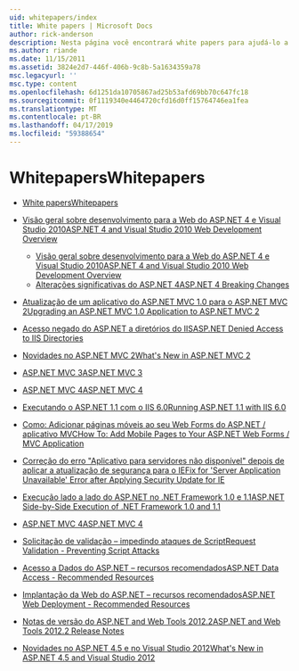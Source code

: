 ```yaml
---
uid: whitepapers/index
title: White papers | Microsoft Docs
author: rick-anderson
description: Nesta página você encontrará white papers para ajudá-lo a instalar e configurar o ASP.NET e para ajudar a escrever aplicativos do ASP.NET seguros, rápidos e flexíveis.
ms.author: riande
ms.date: 11/15/2011
ms.assetid: 3824e2d7-446f-406b-9c8b-5a1634359a78
msc.legacyurl: ''
msc.type: content
ms.openlocfilehash: 6d1251da10705867ad25b53afd69bb70c647fc18
ms.sourcegitcommit: 0f1119340e4464720cfd16d0ff15764746ea1fea
ms.translationtype: MT
ms.contentlocale: pt-BR
ms.lasthandoff: 04/17/2019
ms.locfileid: "59388654"
---
```

# <a name="whitepapers"></a><span data-ttu-id="ea758-103">Whitepapers</span><span class="sxs-lookup"><span data-stu-id="ea758-103">Whitepapers</span></span>

- [<span data-ttu-id="ea758-104">White papers</span><span class="sxs-lookup"><span data-stu-id="ea758-104">Whitepapers</span></span>](overview.md)
- [<span data-ttu-id="ea758-105">Visão geral sobre desenvolvimento para a Web do ASP.NET 4 e Visual Studio 2010</span><span class="sxs-lookup"><span data-stu-id="ea758-105">ASP.NET 4 and Visual Studio 2010 Web Development Overview</span></span>](aspnet4/index.md)

    - [<span data-ttu-id="ea758-106">Visão geral sobre desenvolvimento para a Web do ASP.NET 4 e Visual Studio 2010</span><span class="sxs-lookup"><span data-stu-id="ea758-106">ASP.NET 4 and Visual Studio 2010 Web Development Overview</span></span>](aspnet4/overview.md)
    - [<span data-ttu-id="ea758-107">Alterações significativas do ASP.NET 4</span><span class="sxs-lookup"><span data-stu-id="ea758-107">ASP.NET 4 Breaking Changes</span></span>](aspnet4/breaking-changes.md)
- [<span data-ttu-id="ea758-108">Atualização de um aplicativo do ASP.NET MVC 1.0 para o ASP.NET MVC 2</span><span class="sxs-lookup"><span data-stu-id="ea758-108">Upgrading an ASP.NET MVC 1.0 Application to ASP.NET MVC 2</span></span>](aspnet-mvc2-upgrade-notes.md)
- [<span data-ttu-id="ea758-109">Acesso negado do ASP.NET a diretórios do IIS</span><span class="sxs-lookup"><span data-stu-id="ea758-109">ASP.NET Denied Access to IIS Directories</span></span>](denied-access-to-iis-directories.md)
- [<span data-ttu-id="ea758-110">Novidades no ASP.NET MVC 2</span><span class="sxs-lookup"><span data-stu-id="ea758-110">What's New in ASP.NET MVC 2</span></span>](what-is-new-in-aspnet-mvc.md)
- [<span data-ttu-id="ea758-111">ASP.NET MVC 3</span><span class="sxs-lookup"><span data-stu-id="ea758-111">ASP.NET MVC 3</span></span>](mvc3-release-notes.md)
- [<span data-ttu-id="ea758-112">ASP.NET MVC 4</span><span class="sxs-lookup"><span data-stu-id="ea758-112">ASP.NET MVC 4</span></span>](mvc4-beta-release-notes.md)
- [<span data-ttu-id="ea758-113">Executando o ASP.NET 1.1 com o IIS 6.0</span><span class="sxs-lookup"><span data-stu-id="ea758-113">Running ASP.NET 1.1 with IIS 6.0</span></span>](aspnet-and-iis6.md)
- [<span data-ttu-id="ea758-114">Como: Adicionar páginas móveis ao seu Web Forms do ASP.NET / aplicativo MVC</span><span class="sxs-lookup"><span data-stu-id="ea758-114">How To: Add Mobile Pages to Your ASP.NET Web Forms / MVC Application</span></span>](add-mobile-pages-to-your-aspnet-web-forms-mvc-application.md)
- [<span data-ttu-id="ea758-115">Correção do erro "Aplicativo para servidores não disponível" depois de aplicar a atualização de segurança para o IE</span><span class="sxs-lookup"><span data-stu-id="ea758-115">Fix for 'Server Application Unavailable' Error after Applying Security Update for IE</span></span>](ms03-32-issue.md)
- [<span data-ttu-id="ea758-116">Execução lado a lado do ASP.NET no .NET Framework 1.0 e 1.1</span><span class="sxs-lookup"><span data-stu-id="ea758-116">ASP.NET Side-by-Side Execution of .NET Framework 1.0 and 1.1</span></span>](side-by-side-with-10.md)
- [<span data-ttu-id="ea758-117">ASP.NET MVC 4</span><span class="sxs-lookup"><span data-stu-id="ea758-117">ASP.NET MVC 4</span></span>](mvc4-release-notes.md)
- [<span data-ttu-id="ea758-118">Solicitação de validação – impedindo ataques de Script</span><span class="sxs-lookup"><span data-stu-id="ea758-118">Request Validation - Preventing Script Attacks</span></span>](request-validation.md)
- [<span data-ttu-id="ea758-119">Acesso a Dados do ASP.NET – recursos recomendados</span><span class="sxs-lookup"><span data-stu-id="ea758-119">ASP.NET Data Access - Recommended Resources</span></span>](aspnet-data-access-content-map.md)
- [<span data-ttu-id="ea758-120">Implantação da Web do ASP.NET – recursos recomendados</span><span class="sxs-lookup"><span data-stu-id="ea758-120">ASP.NET Web Deployment - Recommended Resources</span></span>](aspnet-web-deployment-content-map.md)
- [<span data-ttu-id="ea758-121">Notas de versão do ASP.NET and Web Tools 2012.2</span><span class="sxs-lookup"><span data-stu-id="ea758-121">ASP.NET and Web Tools 2012.2 Release Notes</span></span>](aspnet-and-web-tools-20122-release-notes.md)
- [<span data-ttu-id="ea758-122">Novidades no ASP.NET 4.5 e no Visual Studio 2012</span><span class="sxs-lookup"><span data-stu-id="ea758-122">What's New in ASP.NET 4.5 and Visual Studio 2012</span></span>](whats-new-in-aspnet-45-and-visual-studio-2012.md)
